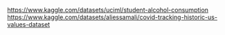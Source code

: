https://www.kaggle.com/datasets/uciml/student-alcohol-consumption
https://www.kaggle.com/datasets/aliessamali/covid-tracking-historic-us-values-dataset
